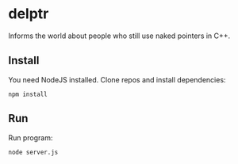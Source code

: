 # delptr
Informs the world about people who still use naked pointers in C++.

## Install

You need NodeJS installed.
Clone repos and install dependencies:

```
npm install
```

## Run

Run program:

```
node server.js
```
